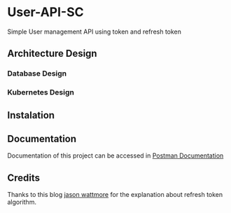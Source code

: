 # User-API-SC
Simple User management API using token and refresh token

## Architecture Design

### Database Design
### Kubernetes Design

## Instalation
## Documentation
Documentation of this project can be accessed in [Postman Documentation](https://documenter.getpostman.com/view/15024355/TzkyP1Yb)

## Credits
Thanks to this blog [jason wattmore](https://jasonwatmore.com/post/2020/06/17/nodejs-mongodb-api-jwt-authentication-with-refresh-tokens) for the explanation about refresh token algorithm.